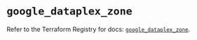 # `google_dataplex_zone`

Refer to the Terraform Registry for docs: [`google_dataplex_zone`](https://registry.terraform.io/providers/hashicorp/google/6.33.0/docs/resources/dataplex_zone).
